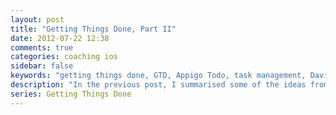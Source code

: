 ```yaml
---
layout: post
title: "Getting Things Done, Part II"
date: 2012-07-22 12:38
comments: true
categories: coaching ios
sidebar: false
keywords: "getting things done, GTD, Appigo Todo, task management, David Allen, Stree-free productivity, agile vs GTD"
description: "In the previous post, I summarised some of the ideas from David Allen's book Getting Things Done. In this post, I talk more about applying the basic ideas and talk about the parallels between GTD and agile software development."
series: Getting Things Done
---
```


<div>
    <script type="text/javascript">
    function trackOutboundLink(link, category, action) {

        try {
            _gaq.push(['_trackEvent', category , action]);
        } catch(err){}

        setTimeout(function() {
            document.location.href = link.href;
        }, 100);
    }
    </script>
</div>

[{% img right ../../../../../images/appigo_todo.png 224 336 'My Lists in Appigo Todo'%}](../../../../../images/appigo_todo.png)

In the [preceding post]({{ root_url }}/blog/2012/07/20/getting-things-done-i), I summarised some of the ideas from David Allen's book <a href="http://amzn.to/Tm1FdQ" onClick="trackOutboundLink(this, 'Outbound Links', 'amazon.com'); return false;">Getting Things Done</a>. In this second post, I talk more about trying to apply the basic ideas with more rigour and reflect on how it's been going. I also draw parallels between Allen's ideas and some of the principles that underpin modern agile software development.

I'd already been using Appigo's [Todo](http://www.appigo.com/todo) app to capture todos against various lists. After reading the first section of the book, one of the first things I did was to delete my custom lists and replace them with Allen's standard set. I removed the spurious `Home`, `Work`, `Other` lists and replaced them with `Inbox`, `Options`, `Reference`, `Someday / Maybe`, `Waiting (for someone)` and `Trash`.

<!-- more -->

## The "Think It Through Principle"

I wanted to apply what I started to think of as the _think it through principle_ to my old items, what Allen calls _front end decisions_. So everything got put back into the global "inbox" until I performed the mental checklist; what is it?; is it actionable?; what's the next action?

Things started to get interesting for me here as going through this process, I started to draw parallels between the way Allen talks about _describing, in a single written sentence, the intended successful outcome_ and the agile dictum of identifying acceptance criteria. In both cases, a clear and distinct step is made to clarify intent and recognise when a task is actually _done_.

In resetting my tasks, I also dropped all the dates. I was just ignoring them anyway. I had so many overdue items, they became meaningless. Allen suggests that if an item has a date, then it pretty much _has to get done on that date_, no excuses.


## Next Steps

I liked the movement from "inbox" to say "options". It felt like working up a user story and moving a card on a board when the acceptance criteria had been identified. To solidify this for myself, I try to change the wording of my tasks as they move from the "inbox" to some other list. From a vague, fluffy description to something sounding more like a user story. I'll add a short description if needed.

I also like the idea of the "next steps" part of the think it through principle. Getting things out of your mind and into a _trusted_ system feels like it could free up head space; the _trusted_ part being key. Focusing only on the smallest possible next step seems to concentrate the idea. Again, the similarities to the agile principle of _doing to simplest thing possible_ appealed.

So far, I think its working for me. I certainly feel like I'm starting to trust the system. It feels like there's a real difference between keeping things in my head and off loading them to Appigo [Todo](http://www.appigo.com/todo).

### A Couple of Examples,

> On receiving my first reminder from HMRC, I filed "Self Assessment 2011/12" into my "stuff" inbox, no date, nothing concrete. Just a label. Almost straight away, I moved it into my "options" list having changed the one line description to be "Pay 2011/12 Self Assessment". The deliberate steps were to pause and turn an _open loop_ into something that I can tick off as done. I came up with the _acceptance criteria_ and gave it a date.

> I wasn't clear about the dates though and had a question I wanted to ask my accountant. So my "next step" was to email my accountant. It was going to take less than 2 minutes, so I just fired off a quick mail and moved the item into my "waiting (for someone)" file.

> Another example, the _open loop_ being to "Improve my blog's SEO" was captured in my inbox. Again, I stopped, thought about the acceptance criteria (what would have to happen for this to be "signed off"), and moved it into the "options" list with no date and a description "add keyword and description metadata to old articles". It's sitting in my backlog now.


## Conclusion so Far

Having Appigo's [Todo](http://www.appigo.com/todo) on my phone makes it easy to incorporate a review of my options into my daily routine. My general list doesn't seem to be huge. So far, I'm averaging around thirty items. The inbox has the same five or so I started with. That's telling me I'm not doing anything about those; I think they're just not that important and I should really move them to "trash". All in all, I'm now in the habbit of using the list, so I'm starting to trust the system.

I'm certainly feeling less stress about things hanging over me. I'm kind of deferring responsibility because I know they're not lost, just in a list on my phone. It's nice to immediately put something out of my mind because I know it's not going to be forgotten. I think the trick for me is to stay disciplined, not let the "inbox" fill up and keep putting things (even really trivial things) into my lists _as I think of them_.

I'll carry on following the GTD principles in a disciplined way. As I go, I aim to take a closer look at some of the more advanced aspects I've intentionally avoided. I expect I'll finish this mini-series off in a month or two with my final reflections.
